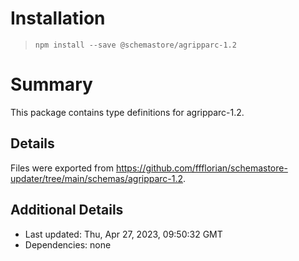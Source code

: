 # Installation
> `npm install --save @schemastore/agripparc-1.2`

# Summary
This package contains type definitions for agripparc-1.2.

## Details
Files were exported from https://github.com/ffflorian/schemastore-updater/tree/main/schemas/agripparc-1.2.

## Additional Details
* Last updated: Thu, Apr 27, 2023, 09:50:32 GMT
* Dependencies: none
